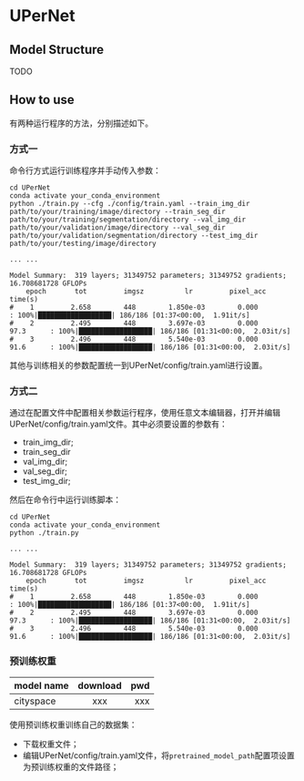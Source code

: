 # UPerNet
## Model Structure

TODO

## How to use
有两种运行程序的方法，分别描述如下。
### 方式一
命令行方式运行训练程序并手动传入参数：
```
cd UPerNet
conda activate your_conda_environment
python ./train.py --cfg ./config/train.yaml --train_img_dir path/to/your/training/image/directory --train_seg_dir path/to/your/training/segmentation/directory --val_img_dir path/to/your/validation/image/directory --val_seg_dir path/to/your/validation/segmentation/directory --test_img_dir path/to/your/testing/image/directory

... ...

Model Summary:  319 layers; 31349752 parameters; 31349752 gradients; 16.708681728 GFLOPs
    epoch       tot         imgsz          lr         pixel_acc         time(s)
#    1         2.658        448        1.850e-03        0.000                    : 100%|██████████████████| 186/186 [01:37<00:00,  1.91it/s]
#    2         2.495        448        3.697e-03        0.000          97.3      : 100%|██████████████████| 186/186 [01:31<00:00,  2.03it/s]
#    3         2.496        448        5.540e-03        0.000          91.6      : 100%|██████████████████| 186/186 [01:31<00:00,  2.03it/s]
```
其他与训练相关的参数配置统一到UPerNet/config/train.yaml进行设置。
### 方式二
通过在配置文件中配置相关参数运行程序，使用任意文本编辑器，打开并编辑UPerNet/config/train.yaml文件。其中必须要设置的参数有：
+ train_img_dir;
+ train_seg_dir
+ val_img_dir;
+ val_seg_dir;
+ test_img_dir;

然后在命令行中运行训练脚本：

```
cd UPerNet
conda activate your_conda_environment
python ./train.py

... ...

Model Summary:  319 layers; 31349752 parameters; 31349752 gradients; 16.708681728 GFLOPs
    epoch       tot         imgsz          lr         pixel_acc         time(s)
#    1         2.658        448        1.850e-03        0.000                    : 100%|██████████████████| 186/186 [01:37<00:00,  1.91it/s]
#    2         2.495        448        3.697e-03        0.000          97.3      : 100%|██████████████████| 186/186 [01:31<00:00,  2.03it/s]
#    3         2.496        448        5.540e-03        0.000          91.6      : 100%|██████████████████| 186/186 [01:31<00:00,  2.03it/s]

```

### 预训练权重
| model name   | download |   pwd |
| :------------- | :----------: | ------------: |
| cityspace        |    xxx     |         xxx |

使用预训练权重训练自己的数据集：
+ 下载权重文件；
+ 编辑UPerNet/config/train.yaml文件，将```pretrained_model_path```配置项设置为预训练权重的文件路径；
